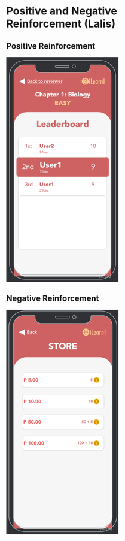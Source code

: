 # Positive and Negative Reinforcement (Lalis)

## Positive Reinforcement

<img src="../Images/leaderboard.png" width="300" height="600"/>

## Negative Reinforcement

<img src="../Images/store.png" width="300" height="600"/>
